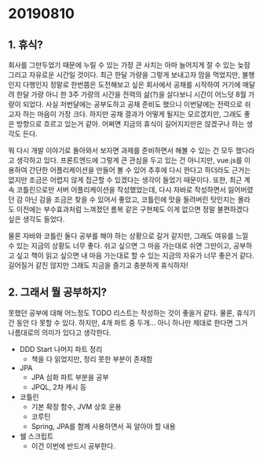 # 20190810
## 1. 휴식?
회사를 그만두었기 때문에 누릴 수 있는 가장 큰 사치는 아마 늘어지게 잘 수 있는 늦잠 그리고 자유로운 시간일 것이다. 최근 한달 가량을 그렇게 보내고자 맘을 먹었지만, 불행인지 다행인지 정말로 한번쯤은 도전해보고 싶은 회사에서 공채를 시작하여 거기에 매달려 한달 가량 아니 한 3주 가량의 시간을 전력의 삶(?)을 살다보니 시간이 어느덧 8월 가량이 되었다. 사실 저번달에는 공부도하고 공채 준비도 했으니 이번달에는 전력으로 쉬고자 하는 마음이 가장 크다. 하지만 공채 결과가 어떻게 될지는 모르겠지만, 그래도 좋은 방향으로 흐르고 있는거 같아. 어쩌면 지금의 휴식이 길어지지만은 않겠구나 하는 생각도 든다.

뭐 다시 개발 이야기로 돌아와서 보자면 과제를 준비하면서 해볼 수 있는 건 모두 했다라고 생각하고 있다. 
프론트엔드에 그렇게 큰 관심을 두고 있는 건 아니지만, vue.js를 이용하여 간단한 어플리케이션을 만들어 볼 수 있어 추후에 다시 한다고 하더라도 근거는 없지만 조금은 어렵지 않게 접근할 수 있겠다는 생각이 들었기 때문이다.
또한, 최근 계속 코틀린으로만 서버 어플리케이션을 작성했었는데, 다시 자바로 작성하면서 잃어버렸던 감 아닌 감을 조금은 찾을 수 있어서 좋았고, 코틀린에 맛을 들려버린 탓인지는 몰라도 이전에는 부수효과처럼 느껴졌던 롬복 같은 구현체도 이게 없으면 정말 불편하겠다 싶은 생각도 들었다. 

물론 자바와 코틀린 둘다 공부를 해야 하는 상황으로 갈거 같지만, 그래도 여유를 느낄 수 있는 지금의 상황도 너무 좋다. 쉬고 싶으면 그 마음 가는대로 쉬면 그만이고, 공부하고 싶고 책이 읽고 싶으면 내 마음 가는대로 할 수 있는 지금의 자유가 너무 좋은거 같다. 길어질거 같진 않지만 그래도 지금을 즐기고 충분하게 휴식하자!

## 2. 그래서 뭘 공부하지?
못했던 공부에 대해 어느정도 TODO 리스트는 작성하는 것이 좋을거 같다. 물론, 휴식기간 동안 다 못할 수 있다. 하지만, 4개 파트 중 두개... 아니 하나만 제대로 한다면 그거 나름대로의 의미가 있다고 생각한다.

- DDD Start 나머지 파트 정리
  * 책을 다 읽었지만, 정리 못한 부분이 존재함
- JPA
  * JPA 심화 파트 부분을 공부
  * JPQL, 2차 캐시 등
- 코틀린
  * 기본 확장 함수, JVM 상호 운용
  * 코루틴
  * Spring, JPA를 함께 사용하면서 꼭 알아야 할 내용
- 쉘 스크립트
  * 이건 이번에 반드시 공부한다.



